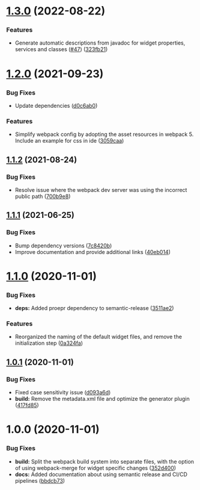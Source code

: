 # [1.3.0](https://github.com/ptc-iot-sharing/ThingworxDemoWebpackWidget/compare/v1.2.0...v1.3.0) (2022-08-22)


### Features

* Generate automatic descriptions from javadoc for widget properties, services and classes ([#47](https://github.com/ptc-iot-sharing/ThingworxDemoWebpackWidget/issues/47)) ([323fb21](https://github.com/ptc-iot-sharing/ThingworxDemoWebpackWidget/commit/323fb21271e1dd4dbeaf5cee105d45e2cabea2f9))

# [1.2.0](https://github.com/ptc-iot-sharing/ThingworxDemoWebpackWidget/compare/v1.1.2...v1.2.0) (2021-09-23)


### Bug Fixes

* Update dependencies ([d0c6ab0](https://github.com/ptc-iot-sharing/ThingworxDemoWebpackWidget/commit/d0c6ab0077397b044a40dbc96bf0165bed45d5d7))


### Features

* Simplify webpack config by adopting the asset resources in webpack 5. Include an example for css in ide ([3059caa](https://github.com/ptc-iot-sharing/ThingworxDemoWebpackWidget/commit/3059caa682cdad7b7359f8857dcd35937fd7aedc))

## [1.1.2](https://github.com/ptc-iot-sharing/ThingworxDemoWebpackWidget/compare/v1.1.1...v1.1.2) (2021-08-24)


### Bug Fixes

* Resolve issue where the webpack dev server was using the incorrect public path ([700b9e8](https://github.com/ptc-iot-sharing/ThingworxDemoWebpackWidget/commit/700b9e861ddd0c38819c1c1d8f1382d7e3183e0e))

## [1.1.1](https://github.com/ptc-iot-sharing/ThingworxDemoWebpackWidget/compare/v1.1.0...v1.1.1) (2021-06-25)


### Bug Fixes

* Bump dependency versions ([7c8420b](https://github.com/ptc-iot-sharing/ThingworxDemoWebpackWidget/commit/7c8420bd063c898ce78da482c93eafefe469a4a7))
* Improve documentation and provide additional links ([40eb014](https://github.com/ptc-iot-sharing/ThingworxDemoWebpackWidget/commit/40eb014db2eb8d06b103adbed3e2d0b90e4a3f6b))

# [1.1.0](https://github.com/ptc-iot-sharing/ThingworxDemoWebpackWidget/compare/v1.0.1...v1.1.0) (2020-11-01)


### Bug Fixes

* **deps:** Added proepr dependency to semantic-release ([3511ae2](https://github.com/ptc-iot-sharing/ThingworxDemoWebpackWidget/commit/3511ae2c5b0912d7f3add5182fd691217be7cd8f))


### Features

* Reorganized the naming of the default widget files, and remove the initialization step ([0a324fa](https://github.com/ptc-iot-sharing/ThingworxDemoWebpackWidget/commit/0a324fa89e402630c252a3e84f52ea69a51fc6e8))

## [1.0.1](https://github.com/ptc-iot-sharing/ThingworxDemoWebpackWidget/compare/v1.0.0...v1.0.1) (2020-11-01)


### Bug Fixes

* Fixed case sensitivity issue ([d093a6d](https://github.com/ptc-iot-sharing/ThingworxDemoWebpackWidget/commit/d093a6d694ff38114580c69b6405565da03630a6))
* **build:** Remove the metadata.xml file and optimize the generator plugin ([417fd85](https://github.com/ptc-iot-sharing/ThingworxDemoWebpackWidget/commit/417fd8539663ff87ed25e80ec84e756d3b30fabf))

# 1.0.0 (2020-11-01)


### Bug Fixes

* **build:** Split the webpack build system into separate files, with the option of using webpack-merge for widget specific changes ([352d400](https://github.com/ptc-iot-sharing/ThingworxDemoWebpackWidget/commit/352d4006d325d2d1481e4c54ea5d93887ddf67a9))
* **docs:** Added documentation about using semantic release and CI/CD pipelines ([bbdcb73](https://github.com/ptc-iot-sharing/ThingworxDemoWebpackWidget/commit/bbdcb73982c3ed8b639f06f9128d730f0ea707d6))

